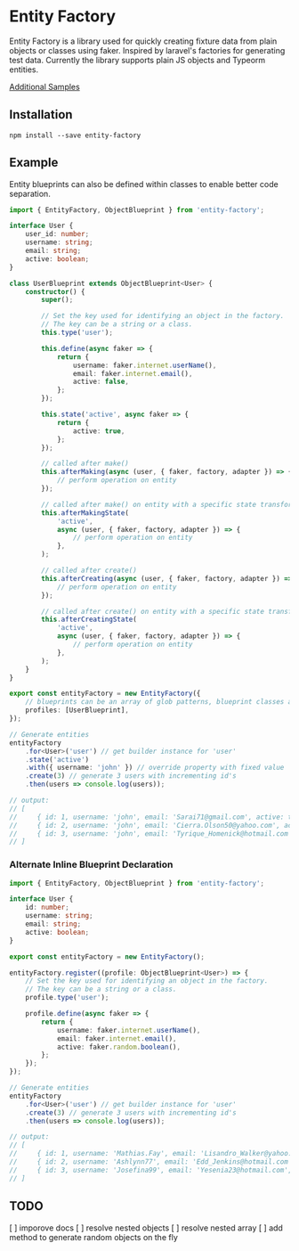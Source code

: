 # Entity Factory

Entity Factory is a library used for quickly creating fixture data from plain
objects or classes using faker. Inspired by laravel's factories for generating
test data. Currently the library supports plain JS objects and Typeorm entities.

[Additional Samples](https://github.com/jcloutz/entity-factory/tree/master/samples)

## Installation

```
npm install --save entity-factory
```

## Example

Entity blueprints can also be defined within classes to enable better code separation.

```typescript
import { EntityFactory, ObjectBlueprint } from 'entity-factory';

interface User {
    user_id: number;
    username: string;
    email: string;
    active: boolean;
}

class UserBlueprint extends ObjectBlueprint<User> {
    constructor() {
        super();

        // Set the key used for identifying an object in the factory.
        // The key can be a string or a class.
        this.type('user');

        this.define(async faker => {
            return {
                username: faker.internet.userName(),
                email: faker.internet.email(),
                active: false,
            };
        });

        this.state('active', async faker => {
            return {
                active: true,
            };
        });

        // called after make()
        this.afterMaking(async (user, { faker, factory, adapter }) => {
            // perform operation on entity
        });

        // called after make() on entity with a specific state transform
        this.afterMakingState(
            'active',
            async (user, { faker, factory, adapter }) => {
                // perform operation on entity
            },
        );

        // called after create()
        this.afterCreating(async (user, { faker, factory, adapter }) => {
            // perform operation on entity
        });

        // called after create() on entity with a specific state transform
        this.afterCreatingState(
            'active',
            async (user, { faker, factory, adapter }) => {
                // perform operation on entity
            },
        );
    }
}

export const entityFactory = new EntityFactory({
    // blueprints can be an array of glob patterns, blueprint classes and/or blueprint instances
    profiles: [UserBlueprint],
});

// Generate entities
entityFactory
    .for<User>('user') // get builder instance for 'user'
    .state('active')
    .with({ username: 'john' }) // override property with fixed value
    .create(3) // generate 3 users with incrementing id's
    .then(users => console.log(users));

// output:
// [
//     { id: 1, username: 'john', email: 'Sarai71@gmail.com', active: true },
//     { id: 2, username: 'john', email: 'Cierra.Olson50@yahoo.com', active: true },
//     { id: 3, username: 'john', email: 'Tyrique_Homenick@hotmail.com', active: true }
// ]
```

### Alternate Inline Blueprint Declaration

```typescript
import { EntityFactory, ObjectBlueprint } from 'entity-factory';

interface User {
    id: number;
    username: string;
    email: string;
    active: boolean;
}

export const entityFactory = new EntityFactory();

entityFactory.register((profile: ObjectBlueprint<User>) => {
    // Set the key used for identifying an object in the factory.
    // The key can be a string or a class.
    profile.type('user');

    profile.define(async faker => {
        return {
            username: faker.internet.userName(),
            email: faker.internet.email(),
            active: faker.random.boolean(),
        };
    });
});

// Generate entities
entityFactory
    .for<User>('user') // get builder instance for 'user'
    .create(3) // generate 3 users with incrementing id's
    .then(users => console.log(users));

// output:
// [
//     { id: 1, username: 'Mathias.Fay', email: 'Lisandro_Walker@yahoo.com', active: true },
//     { id: 2, username: 'Ashlynn77', email: 'Edd_Jenkins@hotmail.com', active: false },
//     { id: 3, username: 'Josefina99', email: 'Yesenia23@hotmail.com', active: true }
// ]
```

## TODO

[ ] imporove docs
[ ] resolve nested objects
[ ] resolve nested array
[ ] add method to generate random objects on the fly
